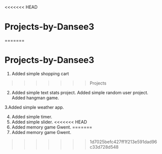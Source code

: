 <<<<<<< HEAD
# Projects-by-Dansee3
=======
# Projects-by-Dansee3
1. Added simple shopping cart
>>>>>>> Projects
2. Added simple text stats project.
Added simple random user project.
Added hangman game.

3.Added simple weather app.

4. Added simple timer.
5. Added simple slider.
<<<<<<< HEAD
6. Added memory game Gwent.
=======
6. Added memory game Gwent.
>>>>>>> 1d7025befc427ff1f213e591dad96c33d728d548
